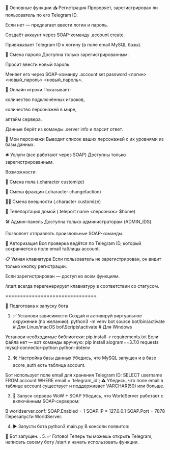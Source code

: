 🧠 Основные функции
📥 Регистрация
Проверяет, зарегистрирован ли пользователь по его Telegram ID.

Если нет — предлагает ввести логин и пароль.

Создаёт аккаунт через SOAP-команду .account create.

Привязывает Telegram ID к логину (в поле email MySQL базы).

🔐 Смена пароля
Доступна только зарегистрированным.

Просит ввести новый пароль.

Меняет его через SOAP-команду .account set password <логин> <новый_пароль> <новый_пароль>.

👥 Онлайн игроки
Показывает:

количество подключённых игроков,

количество персонажей в мире,

аптайм сервера.

Данные берёт из команды .server info и парсит ответ.

📜 Мои персонажи
Выводит список ваших персонажей с их уровнями из базы данных.

🛎 Услуги (все работают через SOAP)
Доступны только зарегистрированным.

Возможности:

🔁 Смена пола (.character customize)

🔄 Смена фракции (.character changefaction)

🧑‍🎨 Смена внешности (.character customize)

📍 Телепортация домой (.teleport name <персонаж> $home)

🛠️ Админ-панель
Доступна только администраторам (ADMIN_IDS).

Позволяет отправлять произвольные SOAP-команды.

🔐 Авторизация
Вся проверка ведётся по Telegram ID, который сохраняется в поле email таблицы account.

📋 Умная клавиатура
Если пользователь не зарегистрирован, он видит только кнопку регистрации.

Если зарегистрирован — доступ ко всем функциям.

/start всегда перегенерирует клавиатуру в соответствии со статусом.

===============================

🚀 Подготовка к запуску бота
1. ✅ Установи зависимости
Создай и активируй виртуальное окружение (по желанию):
python3 -m venv bot
source bot/bin/activate  # Для Linux/macOS
bot\Scripts\activate     # Для Windows

Установи необходимые библиотеки:
pip install -r requirements.txt
Если файла нет — вот команды вручную:
pip install aiogram==3.7.0 requests mysql-connector-python python-dotenv

2. 🛠️ Настройка базы данных
Убедись, что MySQL запущен и в базе acore_auth есть таблица account.

Бот использует поле email для хранения Telegram ID:
SELECT username FROM account WHERE email = 'telegram_id';
⚠️ Убедись, что поле email в таблице account существует и поддерживает VARCHAR(50) или больше.

3. 📡 Запуск сервера WoW + SOAP
Убедись, что WorldServer работает с включённым SOAP-сервером:

В worldserver.conf:
SOAP.Enabled = 1
SOAP.IP = 127.0.0.1
SOAP.Port = 7878
Перезапусти WorldServer.

4. ▶️ Запусти бота
python3 main.py
В консоли появится:

🚀 Бот запущен...
5. ✅ Готово!
Теперь ты можешь открыть Telegram, написать своему боту /start и начать использовать функции.
